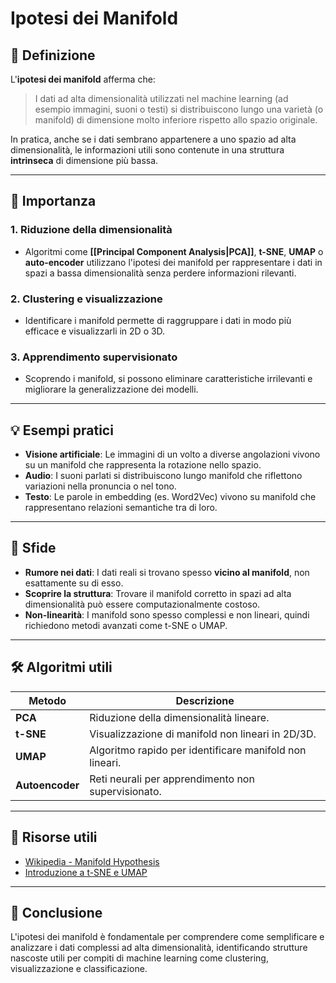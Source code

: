 # Ipotesi dei Manifold

## 📘 Definizione

L'**ipotesi dei manifold** afferma che:

> I dati ad alta dimensionalità utilizzati nel machine learning (ad esempio immagini, suoni o testi) si distribuiscono lungo una varietà (o manifold) di dimensione molto inferiore rispetto allo spazio originale.

In pratica, anche se i dati sembrano appartenere a uno spazio ad alta dimensionalità, le informazioni utili sono contenute in una struttura **intrinseca** di dimensione più bassa.

---

## 🎯 Importanza

### 1. **Riduzione della dimensionalità**
   - Algoritmi come **[[Principal Component Analysis|PCA]]**, **t-SNE**, **UMAP** o **auto-encoder** utilizzano l'ipotesi dei manifold per rappresentare i dati in spazi a bassa dimensionalità senza perdere informazioni rilevanti.

### 2. **Clustering e visualizzazione**
   - Identificare i manifold permette di raggruppare i dati in modo più efficace e visualizzarli in 2D o 3D.

### 3. **Apprendimento supervisionato**
   - Scoprendo i manifold, si possono eliminare caratteristiche irrilevanti e migliorare la generalizzazione dei modelli.

---

## 💡 Esempi pratici

- **Visione artificiale**: Le immagini di un volto a diverse angolazioni vivono su un manifold che rappresenta la rotazione nello spazio.
- **Audio**: I suoni parlati si distribuiscono lungo manifold che riflettono variazioni nella pronuncia o nel tono.
- **Testo**: Le parole in embedding (es. Word2Vec) vivono su manifold che rappresentano relazioni semantiche tra di loro.

---

## 🚧 Sfide

- **Rumore nei dati**: I dati reali si trovano spesso **vicino al manifold**, non esattamente su di esso.
- **Scoprire la struttura**: Trovare il manifold corretto in spazi ad alta dimensionalità può essere computazionalmente costoso.
- **Non-linearità**: I manifold sono spesso complessi e non lineari, quindi richiedono metodi avanzati come t-SNE o UMAP.

---

## 🛠️ Algoritmi utili
| Metodo         | Descrizione                                                |
|----------------|------------------------------------------------------------|
| **PCA**        | Riduzione della dimensionalità lineare.                    |
| **t-SNE**      | Visualizzazione di manifold non lineari in 2D/3D.          |
| **UMAP**       | Algoritmo rapido per identificare manifold non lineari.    |
| **Autoencoder**| Reti neurali per apprendimento non supervisionato.         |

---

## 🔗 Risorse utili
- [Wikipedia - Manifold Hypothesis](https://en.wikipedia.org/wiki/Manifold_hypothesis)
- [Introduzione a t-SNE e UMAP](https://towardsdatascience.com)

---

## 📌 Conclusione
L'ipotesi dei manifold è fondamentale per comprendere come semplificare e analizzare i dati complessi ad alta dimensionalità, identificando strutture nascoste utili per compiti di machine learning come clustering, visualizzazione e classificazione.
